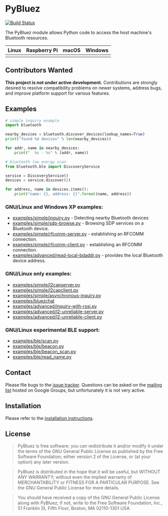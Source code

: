 PyBluez
=======

[![Build Status](https://travis-ci.org/pybluez/pybluez.svg?branch=master)](https://travis-ci.org/pybluez/pybluez)

The PyBluez module allows Python code to access the host machine's Bluetooth
resources.

| Linux  | Raspberry Pi | macOS | Windows |
| ------ | ------------ | ----- | ------- |
|        |              |       |         |




Contributors Wanted
-------------------

**This project is not under active development.** Contributions are strongly
desired to resolve compatibility problems on newer systems, address bugs, and
improve platform support for various features.


Examples
--------

```python
# simple inquiry example
import bluetooth

nearby_devices = bluetooth.discover_devices(lookup_names=True)
print("found %d devices" % len(nearby_devices))

for addr, name in nearby_devices:
    print("  %s - %s" % (addr, name))
```

```python
# bluetooth low energy scan
from bluetooth.ble import DiscoveryService

service = DiscoveryService()
devices = service.discover(2)

for address, name in devices.items():
    print("name: {}, address: {}".format(name, address))
```

### GNU/Linux and Windows XP examples:

-   [examples/simple/inquiry.py](https://github.com/pybluez/pybluez/blob/master/examples/simple/inquiry.py) -
    Detecting nearby Bluetooth devices
-   [examples/simple/sdp-browse.py](https://github.com/pybluez/pybluez/blob/master/examples/simple/sdp-browse.py) -
    Browsing SDP services on a Bluetooth device.
-   [examples/simple/rfcomm-server.py](https://github.com/pybluez/pybluez/blob/master/examples/simple/rfcomm-server.py) -
    establishing an RFCOMM connection.
-   [examples/simple/rfcomm-client.py](https://github.com/pybluez/pybluez/blob/master/examples/simple/rfcomm-client.py) -
    establishing an RFCOMM connection.
-   [examples/advanced/read-local-bdaddr.py](https://github.com/pybluez/pybluez/blob/master/examples/advanced/read-local-bdaddr.py) -
    provides the local Bluetooth device address.

### GNU/Linux only examples:

-   [examples/simple/l2capserver.py](https://github.com/pybluez/pybluez/blob/master/examples/simple/l2capserver.py)
-   [examples/simple/l2capclient.py](https://github.com/pybluez/pybluez/blob/master/examples/simple/l2capclient.py)
-   [examples/simple/asynchronous-inquiry.py](https://github.com/pybluez/pybluez/blob/master/examples/simple/asynchronous-inquiry.py)
-   [examples/bluezchat](https://github.com/pybluez/pybluez/blob/master/examples/bluezchat)
-   [examples/advanced/inquiry-with-rssi.py](https://github.com/pybluez/pybluez/blob/master/examples/advanced/inquiry-with-rssi.py)
-   [examples/advanced/l2-unreliable-server.py](https://github.com/pybluez/pybluez/blob/master/examples/advanced/l2-unreliable-server.py)
-   [examples/advanced/l2-unreliable-client.py](https://github.com/pybluez/pybluez/blob/master/examples/advanced/l2-unreliable-client.py)

### GNU/Linux experimental BLE support:

-   [examples/ble/scan.py](https://github.com/pybluez/pybluez/blob/master/examples/ble/scan.py)
-   [examples/ble/beacon.py](https://github.com/pybluez/pybluez/blob/master/examples/ble/beacon.py)
-   [examples/ble/beacon\_scan.py](https://github.com/pybluez/pybluez/blob/master/examples/ble/beacon_scan.py)
-   [examples/ble/read\_name.py](https://github.com/pybluez/pybluez/blob/master/examples/ble/read_name.py)


Contact
-------

Please file bugs to the [issue tracker][bugs]. Questions can be asked on the
[mailing list][ml] hosted on Google Groups, but unfortunately it is not very
active.

[bugs]: https://github.com/pybluez/pybluez/issues
[ml]: http://groups.google.com/group/pybluez/


Installation
------------

Please refer to the [installation instructions](/docs/user/install.rst).

License
-------

> PyBluez is free software; you can redistribute it and/or modify it under the
terms of the GNU General Public License as published by the Free Software
Foundation; either version 2 of the License, or (at your option) any later
version.

> PyBluez is distributed in the hope that it will be useful, but WITHOUT ANY
WARRANTY; without even the implied warranty of MERCHANTABILITY or FITNESS FOR A
PARTICULAR PURPOSE. See the GNU General Public License for more details.

> You should have received a copy of the GNU General Public License along with
PyBluez; if not, write to the Free Software Foundation, Inc., 51 Franklin St,
Fifth Floor, Boston, MA 02110-1301 USA

